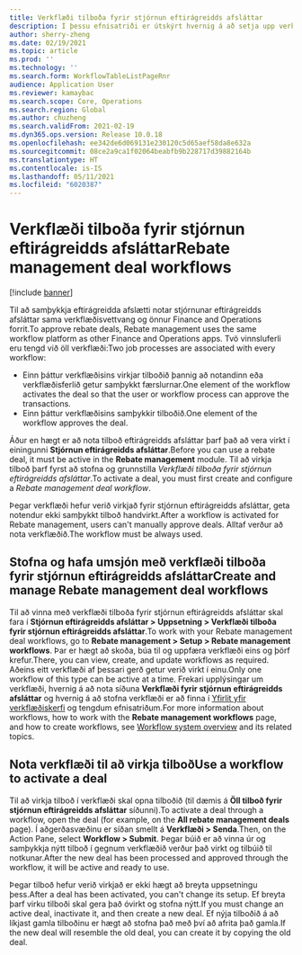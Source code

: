 ```yaml
---
title: Verkflæði tilboða fyrir stjórnun eftirágreidds afsláttar
description: Í þessu efnisatriði er útskýrt hvernig á að setja upp verkflæði tilboðs fyrir stjórnun eftirágreidds afsláttar til að samþykkja og virkja tilboð.
author: sherry-zheng
ms.date: 02/19/2021
ms.topic: article
ms.prod: ''
ms.technology: ''
ms.search.form: WorkflowTableListPageRnr
audience: Application User
ms.reviewer: kamaybac
ms.search.scope: Core, Operations
ms.search.region: Global
ms.author: chuzheng
ms.search.validFrom: 2021-02-19
ms.dyn365.ops.version: Release 10.0.18
ms.openlocfilehash: ee342de6d069131e230120c5d65aef58da8e632a
ms.sourcegitcommit: 08ce2a9ca1f02064beabfb9b228717d39882164b
ms.translationtype: HT
ms.contentlocale: is-IS
ms.lasthandoff: 05/11/2021
ms.locfileid: "6020387"
---
```

# <a name="rebate-management-deal-workflows"></a><span data-ttu-id="c3ef3-103">Verkflæði tilboða fyrir stjórnun eftirágreidds afsláttar</span><span class="sxs-lookup"><span data-stu-id="c3ef3-103">Rebate management deal workflows</span></span>

[!include [banner](../includes/banner.md)]

<span data-ttu-id="c3ef3-104">Til að samþykkja eftirágreidda afslætti notar stjórnunar eftirágreidds afsláttar sama verkflæðisvettvang og önnur Finance and Operations forrit.</span><span class="sxs-lookup"><span data-stu-id="c3ef3-104">To approve rebate deals, Rebate management uses the same workflow platform as other Finance and Operations apps.</span></span> <span data-ttu-id="c3ef3-105">Tvö vinnsluferli eru tengd við öll verkflæði:</span><span class="sxs-lookup"><span data-stu-id="c3ef3-105">Two job processes are associated with every workflow:</span></span>

- <span data-ttu-id="c3ef3-106">Einn þáttur verkflæðisins virkjar tilboðið þannig að notandinn eða verkflæðisferlið getur samþykkt færslurnar.</span><span class="sxs-lookup"><span data-stu-id="c3ef3-106">One element of the workflow activates the deal so that the user or workflow process can approve the transactions.</span></span>
- <span data-ttu-id="c3ef3-107">Einn þáttur verkflæðisins samþykkir tilboðið.</span><span class="sxs-lookup"><span data-stu-id="c3ef3-107">One element of the workflow approves the deal.</span></span>

<span data-ttu-id="c3ef3-108">Áður en hægt er að nota tilboð eftirágreidds afsláttar þarf það að vera virkt í einingunni **Stjórnun eftirágreidds afsláttar**.</span><span class="sxs-lookup"><span data-stu-id="c3ef3-108">Before you can use a rebate deal, it must be active in the **Rebate management** module.</span></span> <span data-ttu-id="c3ef3-109">Til að virkja tilboð þarf fyrst að stofna og grunnstilla *Verkflæði tilboða fyrir stjórnun eftirágreidds afsláttar*.</span><span class="sxs-lookup"><span data-stu-id="c3ef3-109">To activate a deal, you must first create and configure a *Rebate management deal workflow*.</span></span>

<span data-ttu-id="c3ef3-110">Þegar verkflæði hefur verið virkjað fyrir stjórnun eftirágreidds afsláttar, geta notendur ekki samþykkt tilboð handvirkt.</span><span class="sxs-lookup"><span data-stu-id="c3ef3-110">After a workflow is activated for Rebate management, users can't manually approve deals.</span></span> <span data-ttu-id="c3ef3-111">Alltaf verður að nota verkflæðið.</span><span class="sxs-lookup"><span data-stu-id="c3ef3-111">The workflow must be always used.</span></span>

## <a name="create-and-manage-rebate-management-deal-workflows"></a><span data-ttu-id="c3ef3-112">Stofna og hafa umsjón með verkflæði tilboða fyrir stjórnun eftirágreidds afsláttar</span><span class="sxs-lookup"><span data-stu-id="c3ef3-112">Create and manage Rebate management deal workflows</span></span>

<span data-ttu-id="c3ef3-113">Til að vinna með verkflæði tilboða fyrir stjórnun eftirágreidds afsláttar skal fara í **Stjórnun eftirágreidds afsláttar \> Uppsetning \> Verkflæði tilboða fyrir stjórnun eftirágreidds afsláttar**.</span><span class="sxs-lookup"><span data-stu-id="c3ef3-113">To work with your Rebate management deal workflows, go to **Rebate management \> Setup \> Rebate management workflows**.</span></span> <span data-ttu-id="c3ef3-114">Þar er hægt að skoða, búa til og uppfæra verkflæði eins og þörf krefur.</span><span class="sxs-lookup"><span data-stu-id="c3ef3-114">There, you can view, create, and update workflows as required.</span></span> <span data-ttu-id="c3ef3-115">Aðeins eitt verkflæði af þessari gerð getur verið virkt í einu.</span><span class="sxs-lookup"><span data-stu-id="c3ef3-115">Only one workflow of this type can be active at a time.</span></span> <span data-ttu-id="c3ef3-116">Frekari upplýsingar um verkflæði, hvernig á að nota síðuna **Verkflæði fyrir stjórnun eftirágreidds afsláttar** og hvernig á að stofna verkflæði er að finna í [Yfirlit yfir verkflæðiskerfi](../../fin-ops-core/fin-ops/organization-administration/overview-workflow-system.md) og tengdum efnisatriðum.</span><span class="sxs-lookup"><span data-stu-id="c3ef3-116">For more information about workflows, how to work with the **Rebate management workflows** page, and how to create workflows, see [Workflow system overview](../../fin-ops-core/fin-ops/organization-administration/overview-workflow-system.md) and its related topics.</span></span>

## <a name="use-a-workflow-to-activate-a-deal"></a><span data-ttu-id="c3ef3-117">Nota verkflæði til að virkja tilboð</span><span class="sxs-lookup"><span data-stu-id="c3ef3-117">Use a workflow to activate a deal</span></span>

<span data-ttu-id="c3ef3-118">Til að virkja tilboð í verkflæði skal opna tilboðið (til dæmis á **Öll tilboð fyrir stjórnun eftirágreidds afsláttar** síðunni).</span><span class="sxs-lookup"><span data-stu-id="c3ef3-118">To activate a deal through a workflow, open the deal (for example, on the **All rebate management deals** page).</span></span> <span data-ttu-id="c3ef3-119">Í aðgerðasvæðinu er síðan smellt á **Verkflæði \> Senda**.</span><span class="sxs-lookup"><span data-stu-id="c3ef3-119">Then, on the Action Pane, select **Workflow \> Submit**.</span></span> <span data-ttu-id="c3ef3-120">Þegar búið er að vinna úr og samþykkja nýtt tilboð í gegnum verkflæðið verður það virkt og tilbúið til notkunar.</span><span class="sxs-lookup"><span data-stu-id="c3ef3-120">After the new deal has been processed and approved through the workflow, it will be active and ready to use.</span></span>

<span data-ttu-id="c3ef3-121">Þegar tilboð hefur verið virkjað er ekki hægt að breyta uppsetningu þess.</span><span class="sxs-lookup"><span data-stu-id="c3ef3-121">After a deal has been activated, you can't change its setup.</span></span> <span data-ttu-id="c3ef3-122">Ef breyta þarf virku tilboði skal gera það óvirkt og stofna nýtt.</span><span class="sxs-lookup"><span data-stu-id="c3ef3-122">If you must change an active deal, inactivate it, and then create a new deal.</span></span> <span data-ttu-id="c3ef3-123">Ef nýja tilboðið á að líkjast gamla tilboðinu er hægt að stofna það með því að afrita það gamla.</span><span class="sxs-lookup"><span data-stu-id="c3ef3-123">If the new deal will resemble the old deal, you can create it by copying the old deal.</span></span>
